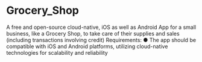 # Grocery_Shop
A free and open-source cloud-native, iOS as well as Android App for a small business, like a Grocery Shop, to take care of their supplies and sales (including transactions involving credit) Requirements: ● The app should be compatible with iOS and Android platforms, utilizing cloud-native technologies for scalability and reliability 
